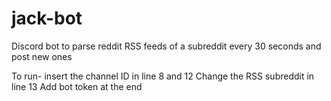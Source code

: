 # jack-bot
Discord bot to parse reddit RSS feeds of a subreddit every 30 seconds and post new ones

To run- insert the channel ID in line 8 and 12
        Change the RSS subreddit in line 13
         Add bot token at the end

